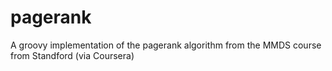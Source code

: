 pagerank
========

A groovy implementation of the pagerank algorithm from the MMDS course from Standford (via Coursera)
